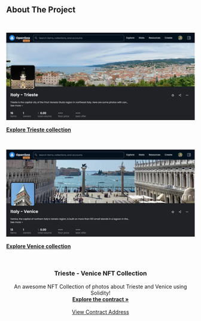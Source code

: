 ## About The Project
<br/>

![Trieste](images/Trieste.png)

<a href="https://testnets.opensea.io/collection/italy-trieste"><strong>Explore Trieste collection</strong></a>

<br/>


![Venice](images/Venice.png)

<a href="https://testnets.opensea.io/collection/italy-venice"><strong>Explore Venice collection</strong></a>

<br/>

<div align="center">
  <h3 align="center">Trieste - Venice NFT Collection</h3>

  <p align="center">
    An awesome NFT Collection of photos about Trieste and Venice using Solidity!
    <br />
    <a href="https://github.com/chefleo/Trieste_Venice_NFT_Collection/blob/main/Trieste_Venice.sol"><strong>Explore the contract »</strong></a>
    <br />
    <br />
    <a href="https://rinkeby.etherscan.io/address/0xf274ef08cf03b3b986d0570fb3a88e5da314794a">View Contract Address</a>
  </p>
</div>


